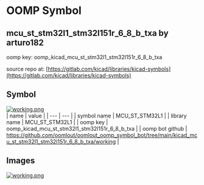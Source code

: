 # OOMP Symbol  
## mcu_st_stm32l1_stm32l151r_6_8_b_txa  by arturo182  
  
oomp key: oomp_kicad_mcu_st_stm32l1_stm32l151r_6_8_b_txa  
  
source repo at: [https://gitlab.com/kicad/libraries/kicad-symbols](https://gitlab.com/kicad/libraries/kicad-symbols)  
## Symbol  
  
[![working.png](working_600.png)](working.png)  
| name | value | 
| --- | --- | 
| symbol name | MCU_ST_STM32L1 | 
| library name | MCU_ST_STM32L1 | 
| oomp key | oomp_kicad_mcu_st_stm32l1_stm32l151r_6_8_b_txa | 
| oomp bot github | https://github.com/oomlout/oomlout_oomp_symbol_bot/tree/main/kicad_mcu_st_stm32l1_stm32l151r_6_8_b_txa/working | 
## Images  
  
[![working.png](working_140.png)](working.png)  
